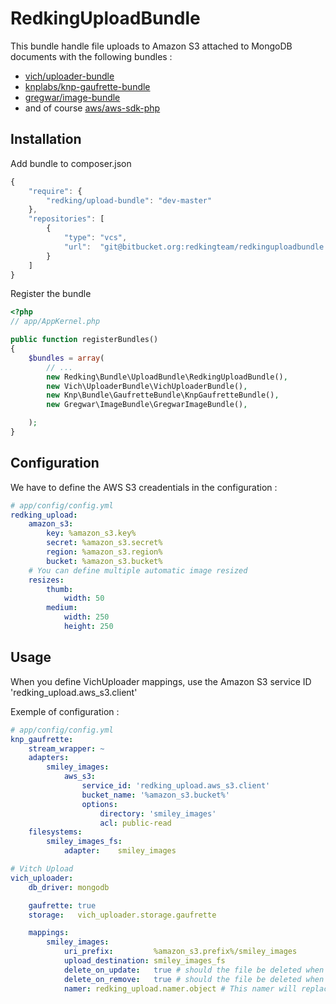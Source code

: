 RedkingUploadBundle
=====================

This bundle handle file uploads to Amazon S3 attached to MongoDB documents with the following bundles : 

- [vich/uploader-bundle](https://github.com/dustin10/VichUploaderBundle)
- [knplabs/knp-gaufrette-bundle](https://github.com/KnpLabs/KnpGaufretteBundle)
- [gregwar/image-bundle](https://github.com/Gregwar/ImageBundle)
- and of course [aws/aws-sdk-php](https://github.com/aws/aws-sdk-php)

## Installation

Add bundle to composer.json

```js
{
    "require": {
        "redking/upload-bundle": "dev-master"
    },
    "repositories": [
        {
            "type": "vcs",
            "url":  "git@bitbucket.org:redkingteam/redkinguploadbundle.git"
        }
    ]
}
```

Register the bundle

``` php
<?php
// app/AppKernel.php

public function registerBundles()
{
    $bundles = array(
        // ...
        new Redking\Bundle\UploadBundle\RedkingUploadBundle(),
        new Vich\UploaderBundle\VichUploaderBundle(),
        new Knp\Bundle\GaufretteBundle\KnpGaufretteBundle(),
        new Gregwar\ImageBundle\GregwarImageBundle(),

    );
}
```

## Configuration

We have to define the AWS S3 creadentials in the configuration : 

```yaml
# app/config/config.yml
redking_upload:
    amazon_s3:
        key: %amazon_s3.key%
        secret: %amazon_s3.secret%
        region: %amazon_s3.region%
        bucket: %amazon_s3.bucket%
    # You can define multiple automatic image resized
    resizes:
        thumb:
            width: 50
        medium:
            width: 250
            height: 250
```

## Usage

When you define VichUploader mappings, use the Amazon S3 service ID 'redking_upload.aws_s3.client'

Exemple of configuration : 

```yaml
# app/config/config.yml
knp_gaufrette:
    stream_wrapper: ~
    adapters:
        smiley_images:
            aws_s3:
                service_id: 'redking_upload.aws_s3.client'
                bucket_name: '%amazon_s3.bucket%'
                options:
                    directory: 'smiley_images'
                    acl: public-read
    filesystems:
        smiley_images_fs:
            adapter:    smiley_images

# Vitch Upload
vich_uploader:
    db_driver: mongodb

    gaufrette: true
    storage:   vich_uploader.storage.gaufrette

    mappings:
        smiley_images:
            uri_prefix:         %amazon_s3.prefix%/smiley_images
            upload_destination: smiley_images_fs
            delete_on_update:   true # should the file be deleted when a new file is uploaded
            delete_on_remove:   true # should the file be deleted when the entity is removed
            namer: redking_upload.namer.object # This namer will replace the filename with the id of the object
        
```
